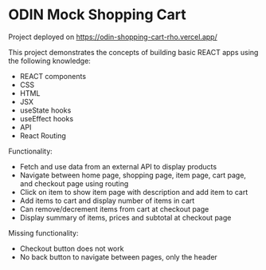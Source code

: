 # ODIN Mock Shopping Cart
Project deployed on https://odin-shopping-cart-rho.vercel.app/

This project demonstrates the concepts of building basic REACT apps using the following knowledge:
- REACT components
- CSS
- HTML
- JSX
- useState hooks
- useEffect hooks
- API
- React Routing

Functionality:
- Fetch and use data from an external API to display products
- Navigate between home page, shopping page, item page, cart page, and checkout page using routing
- Click on item to show item page with description and add item to cart
- Add items to cart and display number of items in cart
- Can remove/decrement items from cart at checkout page
- Display summary of items, prices and subtotal at checkout page

Missing functionality:
- Checkout button does not work
- No back button to navigate between pages, only the header

